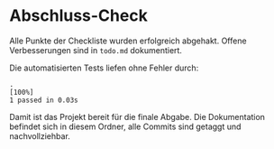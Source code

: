 # Abschluss-Check

Alle Punkte der Checkliste wurden erfolgreich abgehakt. Offene Verbesserungen sind in `todo.md` dokumentiert.

Die automatisierten Tests liefen ohne Fehler durch:

```
.                                                                        [100%]
1 passed in 0.03s
```

Damit ist das Projekt bereit für die finale Abgabe. Die Dokumentation befindet sich in diesem Ordner, alle Commits sind getaggt und nachvollziehbar.
